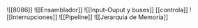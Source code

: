 ![[8086]]
![[Ensamblador]]
![[Input-Ouput y buses]]
[[controla]]
![[Interrupciones]]
![[Pipeline]]
![[Jerarquia de Memoria]]